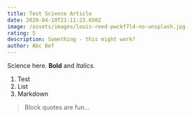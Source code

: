 ```yaml
---
title: Test Science Article
date: 2020-04-10T21:11:23.650Z
image: /assets/images/louis-reed-pwckf7l4-no-unsplash.jpg
rating: 5
description: Something - this might work?
author: Abc Def
---
```

Science here. **Bold** and *Italics*.

1. Test
2. List
3. Markdown

> Block quotes are fun...
